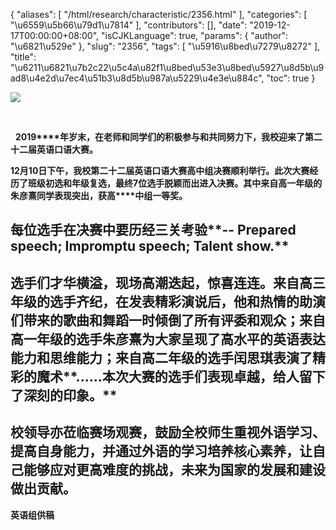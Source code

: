 {
    "aliases": [
        "/html/research/characteristic/2356.html"
    ],
    "categories": [
        "\u6559\u5b66\u79d1\u7814"
    ],
    "contributors": [],
    "date": "2019-12-17T00:00:00+08:00",
    "isCJKLanguage": true,
    "params": {
        "author": "\u6821\u529e"
    },
    "slug": "2356",
    "tags": [
        "\u5916\u8bed\u7279\u8272"
    ],
    "title": "\u6211\u6821\u7b2c22\u5c4a\u82f1\u8bed\u53e3\u8bed\u5927\u8d5b\u9ad8\u4e2d\u7ec4\u51b3\u8d5b\u987a\u5229\u4e3e\u884c",
    "toc": true
}

![](https://cdn.tfls.online/mirror/full/7a08a1f8ac02ea460fb76610ce34c1644d87ddef.jpg)




     




   **2019****年岁末，在老师和同学们的积极参与和共同努力下，我校迎来了第二十二届英语口语大赛。**




**12****月****10****日下午，我校第二十二届英语口语大赛****高****中组决赛顺利举行。此次大赛经历了班级初选和年级复选，最终****7****位选手脱颖而出进入决赛。其中****来自高一年级的朱彦熹****同学表现突出，获****高****中组一等奖。**




 



## **每位选手在决赛中要历经三关考验****-- Prepared speech; Impromptu speech; Talent show.**


## **选手们才华横溢，现场高潮迭起，惊喜连连。来自高三年级的选手齐纪，在发表精彩演说后，他和热情的助演们带来的歌曲和舞蹈一时倾倒了所有评委和观众；来自高一年级的选手朱彦熹为大家呈现了高水平的英语表达能力和思维能力；来自高二年级的选手闰思琪表演了精彩的魔术****......本次大赛的选手们表现卓越，给人留下了深刻的印象。**







## ****校领导亦莅临赛场观赛，鼓励全校师生重视外语学习、提高自身能力，并通过外语的学习培养核心素养，让自己能够应对更高难度的挑战，未来为国家的发展和建设做出贡献。****



**英语组供稿**




  




  


  





  





  


  



  





  



